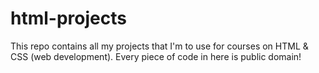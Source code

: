 # html-projects
This repo contains all my projects that I'm to use for courses on HTML &amp; CSS (web development). Every piece of code in here is public domain!
